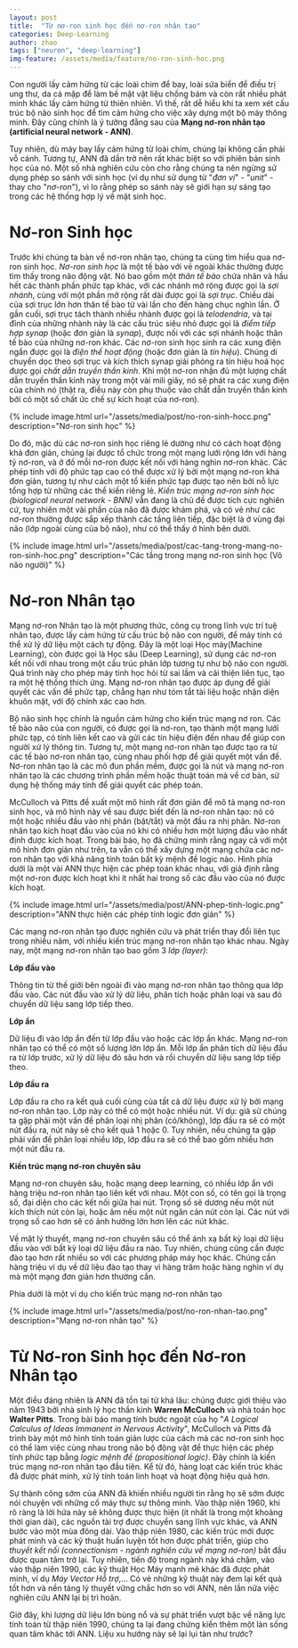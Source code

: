 ```yaml
---
layout: post
title:  "Từ nơ-ron sinh học đến nơ-ron nhân tạo"
categories: Deep-Learning
author: zhao
tags: ["neuron", "deep-learning"]
img-feature: /assets/media/feature/no-ron-sinh-hoc.png
---
```


Con người lấy cảm hứng từ các loài chim để bay, loài sứa biển để điều trị ung thư, da cá mập để làm bề mặt vật liệu chống bám và còn rất nhiều phát minh khác lấy cảm hứng từ thiên nhiên. Vì thế, rất dễ hiểu khi ta xem xét cấu trúc bộ não sinh học để tìm cảm hứng cho việc xây dựng một bộ máy thông minh. Đây cũng chính là ý tưởng đằng sau của **Mạng nơ-ron nhân tạo (artificial neural network - ANN)**. 

Tuy nhiên, dù máy bay lấy cảm hứng từ loài chim, chúng lại không cần phải vỗ cánh. Tương tự, ANN đã dần trở nên rất khác biệt so với phiên bản sinh học của nó. Một số nhà nghiên cứu còn cho rằng chúng ta nên ngừng sử dụng phép so sánh với sinh học (ví dụ như sử dụng từ "*đơn vị*" - "*unit*" - thay cho "*nơ-ron*"), vì lo rằng phép so sánh này sẽ giới hạn sự sáng tạo trong các hệ thống hợp lý về mặt sinh học.


# Nơ-ron Sinh học

Trước khi chúng ta bàn về nơ-ron nhân tạo, chúng ta cùng tìm hiểu qua nơ-ron sinh học. *Nơ-ron sinh học* là một tế bào với vẻ ngoài khác thường được tìm thấy trong não động vật. Nó bao gồm một *thân tế bào* chứa nhân và hầu hết các thành phần phức tạp khác, với các nhánh mở rộng được gọi là *sợi nhánh*, cùng với một phần mở rộng rất dài được gọi là *sợi trục*. Chiều dài của sợi trục lớn hơn thân tế bào từ vài lần cho đến hàng chục nghìn lần. Ở gần cuối, sợi trục tách thành nhiều nhành được gọi là *telodendria*, và tại đỉnh của những nhành này là các cấu trúc siêu nhỏ được gọi là *điểm tiếp hợp synap* (hoặc đơn giản là *synap*), được nối với các sợi nhánh hoặc thân tế bào của những nơ-ron khác. Các nơ-ron sinh học sinh ra các xung điện ngắn được gọi là *điện thế hoạt động* (hoặc đơn giản  là *tín hiệu*). Chúng di chuyển dọc theo sợi trục và kích thích synap giải phóng ra tín hiệu hoá học được gọi *chất dẫn truyền thần kinh*. Khi một nơ-ron nhận đủ một lượng chất dẫn truyền thần kinh này trong một vài mili giây, nó sẽ phát ra các xung điện của chính nó (thật ra, điều này còn phụ thuộc vào chất dẫn truyền thần kinh bởi có một số chất ức chế sự kích hoạt của nơ-ron). 

{% include image.html url="/assets/media/post/no-ron-sinh-hocc.png" description="Nơ-ron sinh học" %}

Do đó, mặc dù các nơ-ron sinh học riêng lẻ dường như có cách hoạt động khá đơn giản, chúng lại được tổ chức trong một mạng lưới rộng lớn với hàng tỷ nơ-ron, và ở đố mỗi nơ-ron được kết nối với hàng nghìn nơ-ron khác. Các phép tính với độ phức tạp cao có thể được xử lý bởi một mạng nơ-ron khá đơn giản, tương tự như cách một tổ kiến phức tạp được tạo nên bởi nỗ lực tổng hợp từ những các thể kiến riêng lẻ. *Kiến trúc mạng nơ-ron sinh học (biological neural network - BNN)* vẫn đang là chủ đề được tích cực nghiên cứ, tuy nhiên một vài phần của não đã được khám phá, và có vẻ như các nơ-ron thường được sắp xếp thành các tầng liên tiếp, đặc biệt là ở vùng đại não (lớp ngoài cùng của bộ não), như có thể thấy ở hình bên dưới.

{% include image.html url="/assets/media/post/cac-tang-trong-mang-no-ron-sinh-hoc.png" description="Các tầng trong mạng nơ-ron sinh học (Võ não người)" %}

# Nơ-ron Nhân tạo

Mạng nơ-ron Nhân tạo là một phương thức, công cụ trong lĩnh vực trí tuệ nhân tạo, được lấy cảm hứng từ cấu trúc bộ não con người, để máy tính có thể xử lý dữ liệu một cách tự động. Đây là một loại Học máy(Machine Learning), còn được gọi là Học sâu (Deep Learning), sử dụng các nơ-ron kết nối với nhau trong một cấu trúc phân lớp tương tự như bộ não con người. Quá trình này cho phép máy tính học hỏi từ sai lầm và cải thiện liên tục, tạo ra một hệ thống thích ứng. Mạng nơ-ron nhân tạo được áp dụng để giải quyết các vấn đề phức tạp, chẳng hạn như tóm tắt tài liệu hoặc nhận diện khuôn mặt, với độ chính xác cao hơn.

Bộ não sinh học chính là nguồn cảm hứng cho kiến trúc mạng nơ ron. Các tế bào não của con người, có được gọi là nơ-ron, tạo thành một mạng lưới phức tạp, có tính liên kết cao và gửi các tín hiệu điện đến nhau để giúp con người xử lý thông tin. Tương tự, một mạng nơ-ron nhân tạo được tạo ra từ các tế bào nơ-ron nhân tạo, cùng nhau phối hợp để giải quyết một vấn đề. Nơ-ron nhân tạo là các mô đun phần mềm, được gọi là nút và mạng nơ-ron nhân tạo là các chương trình phần mềm hoặc thuật toán mà về cơ bản, sử dụng hệ thống máy tính để giải quyết các phép toán.

McCulloch và Pitts đề xuất một mô hình rất đơn giản để mô tả mạng nơ-ron sinh học, và mô hình này về sau được biết đến là nơ-ron nhân tạo: nó có một hoặc nhiều đầu vào nhị phân (bật/tắt) và một đầu ra nhị phân. Nơ-ron nhân tạo kích hoạt đầu vào của nó khi có nhiều hơn một lượng đầu vào nhất định được kích hoạt. Trong bài báo, họ đã chứng minh rằng ngay cả với một mô hình đơn giản như trên, ta vẫn có thể xây dựng một mạng chứa các nơ-ron nhân tạo với khả năng tính toán bất kỳ mệnh đề logic nào. Hình phía dưới là một vài ANN thực hiện các phép toán khác nhau, với giả định rằng một nơ-ron được kích hoạt khi ít nhất hai trong số các đầu vào của nó được kích hoạt. 

{% include image.html url="/assets/media/post/ANN-phep-tinh-logic.png" description="ANN thực hiện các phép tính logic đơn giản" %}

Các mạng nơ-ron nhân tạo được nghiên cứu và phát triển thay đổi liên tục trong nhiều năm, với nhiều kiến trúc mạng nơ-ron nhân tạo khác nhau. Ngày nay, một mạng nơ-ron nhân tạo bao gồm 3 *lớp (layer)*:

**Lớp đầu vào**

Thông tin từ thế giới bên ngoài đi vào mạng nơ-ron nhân tạo thông qua lớp đầu vào. Các nút đầu vào xử lý dữ liệu, phân tích hoặc phân loại và sau đó chuyển dữ liệu sang lớp tiếp theo.

**Lớp ẩn**

Dữ liệu đi vào lớp ẩn đến từ lớp đầu vào hoặc các lớp ẩn khác. Mạng nơ-ron nhân tạo có thể có một số lượng lớn lớp ẩn. Mỗi lớp ẩn phân tích dữ liệu đầu ra từ lớp trước, xử lý dữ liệu đó sâu hơn và rồi chuyển dữ liệu sang lớp tiếp theo.

**Lớp đầu ra**

Lớp đầu ra cho ra kết quả cuối cùng của tất cả dữ liệu được xử lý bởi mạng nơ-ron nhân tạo. Lớp này có thể có một hoặc nhiều nút. Ví dụ: giả sử chúng ta gặp phải một vấn đề phân loại nhị phân (có/không), lớp đầu ra sẽ có một nút đầu ra, nút này sẽ cho kết quả 1 hoặc 0. Tuy nhiên, nếu chúng ta gặp phải vấn đề phân loại nhiều lớp, lớp đầu ra sẽ có thể bao gồm nhiều hơn một nút đầu ra.

**Kiến trúc mạng nơ-ron chuyên sâu** 

Mạng nơ-ron chuyên sâu, hoặc mạng deep learning, có nhiều lớp ẩn với hàng triệu nơ-ron nhân tạo liên kết với nhau. Một con số, có tên gọi là trọng số, đại diện cho các kết nối giữa hai nút. Trọng số sẽ dương nếu một nút kích thích nút còn lại, hoặc âm nếu một nút ngăn cản nút còn lại. Các nút với trọng số cao hơn sẽ có ảnh hưởng lớn hơn lên các nút khác.

Về mặt lý thuyết, mạng nơ-ron chuyên sâu có thể ánh xạ bất kỳ loại dữ liệu đầu vào với bất kỳ loại dữ liệu đầu ra nào. Tuy nhiên, chúng cũng cần được đào tạo hơn rất nhiều so với các phương pháp máy học khác. Chúng cần hàng triệu ví dụ về dữ liệu đào tạo thay vì hàng trăm hoặc hàng nghìn ví dụ mà một mạng đơn giản hơn thường cần. 

Phía dưới là một ví dụ cho kiến trúc mạng nơ-ron nhân tạo

{% include image.html url="/assets/media/post/no-ron-nhan-tao.png" description="Mạng nơ-ron nhân tạo" %}

# Từ Nơ-ron Sinh học đến Nơ-ron Nhân tạo

Một điều đáng nhiên là ANN đã tồn tại từ khá lâu: chúng được giới thiệu vào năm 1943 bởi nhà sinh lý học thần kinh **Warren McCulloch** và nhà toán học **Walter Pitts**. Trong bài báo mang tính bước ngoặt của họ "*A Logical Calculus of Ideas Immanent in Nervous Activity*", McCulloch và Pitts đã trình bày một mô hình tính toán giản lược của cách mà các nơ-ron sinh học có thể làm việc cùng nhau trong não bộ động vật để thực hiện các phép tính phức tạp bằng *logic mệnh đề (propositional logic)*. Đây chính là kiến trúc mạng nơ-ron nhân tạo đầu tiên. Kể từ đó, hàng loạt các kiến trúc khác đã được phát minh, xử lý tính toán linh hoạt và hoạt động hiệu quả hơn.

Sự thành công sớm của ANN đã khiến nhiều người tin rằng họ sẽ sớm được nói chuyện với những cố máy thực sự thông minh. Vào thập niên 1960, khi rõ ràng là lời hứa này sẽ không được thực hiện (ít nhất là trong một khoảng thời gian dài), các nguồn tài trợ được chuyển sang lĩnh vực khác, và ANN bước vào một mùa đông dài. Vào thập niên 1980, các kiến trúc mới được phát minh và các kỹ thuật huấn luyện tốt hơn được phát triển, giúp cho *thuyết kết nối (connectionism - ngành nghiên cứu về mạng nơ-ron)* bắt đầu được quan tâm trở lại. Tuy nhiên, tiến độ trong ngành này khá chậm, vào vào thập niên 1990, các kỹ thuật Học Máy mạnh mẽ khác đã được phát minh, ví dụ *Máy Vector Hỗ trợ*,... Có vẻ những kỹ thuật này đem lại kết quả tốt hơn và nền tảng lý thuyết vững chắc hơn so với ANN, nên lần nữa việc nghiên cứu ANN lại bị trì hoãn. 

Giờ đây, khi lượng dữ liệu lớn bùng nổ và sự phát triển vượt bậc về năng lực tính toán từ thập niên 1990, chúng ta lại đang chứng kiến thêm một làn sống quan tâm khác tới ANN. Liệu xu hướng này sẽ lại lụi tàn như trước?
